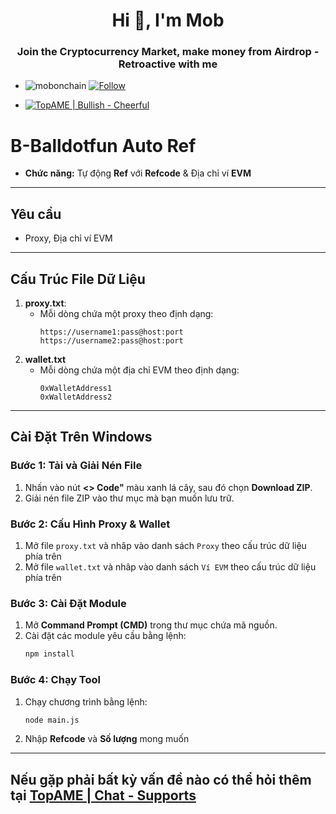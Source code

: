  <h1 align="center">Hi 👋, I'm Mob</h1>
<h3 align="center">Join the Cryptocurrency Market, make money from Airdrop - Retroactive with me</h3>

- <p align="left"> <img src="https://komarev.com/ghpvc/?username=mobonchain&label=Profile%20views&color=0e75b6&style=flat" alt="mobonchain" /> <a href="https://github.com/mobonchain"> <img src="https://img.shields.io/github/followers/mobonchain?label=Follow&style=social" alt="Follow" /> </a> </p>

- [![TopAME | Bullish - Cheerful](https://img.shields.io/badge/TopAME%20|%20Bullish-Cheerful-blue?logo=telegram&style=flat)](https://t.me/xTopAME)

# B-Balldotfun Auto Ref
- **Chức năng:** Tự động **Ref** với **Refcode** & Địa chỉ ví **EVM**

---

## Yêu cầu
- Proxy, Địa chỉ ví EVM

---

## Cấu Trúc File Dữ Liệu

1. **proxy.txt**:
   - Mỗi dòng chứa một proxy theo định dạng:
     ```
     https://username1:pass@host:port
     https://username2:pass@host:port
     ```
2. **wallet.txt**
   - Mỗi dòng chứa một địa chỉ EVM theo định dạng:
     ```
     0xWalletAddress1
     0xWalletAddress2
     ```

---

## Cài Đặt Trên Windows

### Bước 1: Tải và Giải Nén File

1. Nhấn vào nút **<> Code"** màu xanh lá cây, sau đó chọn **Download ZIP**.
2. Giải nén file ZIP vào thư mục mà bạn muốn lưu trữ.

### Bước 2: Cấu Hình Proxy & Wallet

1. Mở file `proxy.txt` và nhâp vào danh sách `Proxy` theo cấu trúc dữ liệu phía trên
2. Mở file `wallet.txt` và nhâp vào danh sách `Ví EVM` theo cấu trúc dữ liệu phía trên

### Bước 3: Cài Đặt Module

1. Mở **Command Prompt (CMD)** trong thư mục chứa mã nguồn.
2. Cài đặt các module yêu cầu bằng lệnh:
   ```bash
   npm install
   ```

### Bước 4: Chạy Tool

1. Chạy chương trình bằng lệnh:
   ```bash
   node main.js
   ```

2. Nhập **Refcode** và **Số lượng** mong muốn

---

## Nếu gặp phải bất kỳ vấn đề nào có thể hỏi thêm tại **[TopAME | Chat - Supports](https://t.me/yTopAME)**
